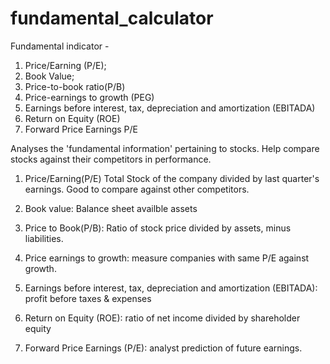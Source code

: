 # fundamental_calculator
Fundamental indicator - 
1. Price/Earning (P/E); 
2. Book Value; 
3. Price-to-book ratio(P/B) 
4. Price-earnings to growth (PEG)
5. Earnings before interest, tax, depreciation and amortization (EBITADA)
6. Return on Equity (ROE)
7. Forward Price Earnings P/E 


Analyses the 'fundamental information' pertaining to stocks.
Help compare stocks against their competitors in performance.

1. Price/Earning(P/E)
Total Stock of the company divided by last quarter's earnings.
Good to compare against other competitors.

2. Book value: Balance sheet availble assets

3. Price to Book(P/B): Ratio of stock price divided by assets, minus liabilities. 

4. Price earnings to growth: measure companies with same P/E against growth. 

5. Earnings before interest, tax, depreciation and amortization (EBITADA): profit before taxes & expenses

6. Return on Equity (ROE): ratio of net income divided by shareholder equity

7. Forward Price Earnings (P/E):  analyst prediction of future earnings.




